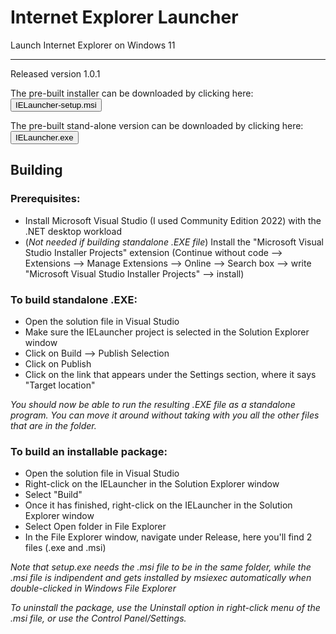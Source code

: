 # Internet Explorer Launcher

Launch Internet Explorer on Windows 11

<hr>

Released version 1.0.1

The pre-built installer can be downloaded by clicking here: <a href="https://github.com/develc/IELauncher/releases/download/v1.0.0/IELauncher-setup.msi"><button>IELauncher-setup.msi</button></a>

The pre-built stand-alone version can be downloaded by clicking here: <a href="https://github.com/develc/IELauncher/releases/download/v1.0.0/IELauncher.exe"><button>IELauncher.exe</button></a>


## Building

### Prerequisites:

* Install Microsoft Visual Studio (I used Community Edition 2022) with the .NET desktop workload
* (*Not needed if building standalone .EXE file*) Install the "Microsoft Visual Studio Installer Projects" extension (Continue without code --> Extensions --> Manage Extensions --> Online --> Search box --> write "Microsoft Visual Studio Installer Projects" --> install)

### To build standalone .EXE:

*  Open the solution file in Visual Studio
* Make sure the IELauncher project is selected in the Solution Explorer window
* Click on Build --> Publish Selection
* Click on Publish
* Click on the link that appears under the Settings section, where it says "Target location"

*You should now be able to run the resulting .EXE file as a standalone program. You can move it around without taking with you all the other files that are in the folder.*

### To build an installable package:

* Open the solution file in Visual Studio
* Right-click on the IELauncher in the Solution Explorer window
* Select "Build"
* Once it has finished, right-click on the IELauncher in the Solution Explorer window
* Select Open folder in File Explorer
* In the File Explorer window, navigate under Release, here you'll find 2 files (.exe and .msi)

*Note that setup.exe needs the .msi file to be in the same folder, while the .msi file is indipendent and gets installed by msiexec automatically when double-clicked in Windows File Explorer*

*To uninstall the package, use the Uninstall option in right-click menu of the .msi file, or use the Control Panel/Settings.*
